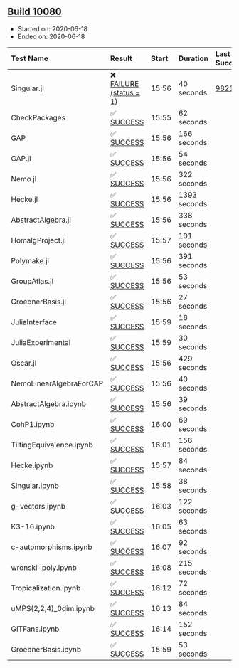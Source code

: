 ## [Build 10080](https://oscarci.mathematik.uni-kl.de/job/oscar/10080/)

* Started on: 2020-06-18
* Ended on: 2020-06-18

| Test Name    | Result | Start | Duration | Last Success | First Failure |
|:-------------|:-------|:------|:---------|:-------------|:--------------|
| Singular.jl | ❌ [FAILURE (status = 1)](https://oscarci.mathematik.uni-kl.de/job/oscar/10080/artifact/logs/build-10080/Singular.jl.log) | 15:56 | 40 seconds | [9821](https://oscarci.mathematik.uni-kl.de/job/oscar/9821/) | [9822](https://oscarci.mathematik.uni-kl.de/job/oscar/9822/) |
| CheckPackages | ✅ [SUCCESS](https://oscarci.mathematik.uni-kl.de/job/oscar/10080/artifact/logs/build-10080/CheckPackages.log) | 15:55 | 62 seconds |  |  |
| GAP | ✅ [SUCCESS](https://oscarci.mathematik.uni-kl.de/job/oscar/10080/artifact/logs/build-10080/GAP.log) | 15:56 | 166 seconds |  |  |
| GAP.jl | ✅ [SUCCESS](https://oscarci.mathematik.uni-kl.de/job/oscar/10080/artifact/logs/build-10080/GAP.jl.log) | 15:56 | 54 seconds |  |  |
| Nemo.jl | ✅ [SUCCESS](https://oscarci.mathematik.uni-kl.de/job/oscar/10080/artifact/logs/build-10080/Nemo.jl.log) | 15:56 | 322 seconds |  |  |
| Hecke.jl | ✅ [SUCCESS](https://oscarci.mathematik.uni-kl.de/job/oscar/10080/artifact/logs/build-10080/Hecke.jl.log) | 15:56 | 1393 seconds |  |  |
| AbstractAlgebra.jl | ✅ [SUCCESS](https://oscarci.mathematik.uni-kl.de/job/oscar/10080/artifact/logs/build-10080/AbstractAlgebra.jl.log) | 15:56 | 338 seconds |  |  |
| HomalgProject.jl | ✅ [SUCCESS](https://oscarci.mathematik.uni-kl.de/job/oscar/10080/artifact/logs/build-10080/HomalgProject.jl.log) | 15:57 | 101 seconds |  |  |
| Polymake.jl | ✅ [SUCCESS](https://oscarci.mathematik.uni-kl.de/job/oscar/10080/artifact/logs/build-10080/Polymake.jl.log) | 15:56 | 391 seconds |  |  |
| GroupAtlas.jl | ✅ [SUCCESS](https://oscarci.mathematik.uni-kl.de/job/oscar/10080/artifact/logs/build-10080/GroupAtlas.jl.log) | 15:56 | 53 seconds |  |  |
| GroebnerBasis.jl | ✅ [SUCCESS](https://oscarci.mathematik.uni-kl.de/job/oscar/10080/artifact/logs/build-10080/GroebnerBasis.jl.log) | 15:56 | 27 seconds |  |  |
| JuliaInterface | ✅ [SUCCESS](https://oscarci.mathematik.uni-kl.de/job/oscar/10080/artifact/logs/build-10080/JuliaInterface.log) | 15:59 | 16 seconds |  |  |
| JuliaExperimental | ✅ [SUCCESS](https://oscarci.mathematik.uni-kl.de/job/oscar/10080/artifact/logs/build-10080/JuliaExperimental.log) | 15:59 | 30 seconds |  |  |
| Oscar.jl | ✅ [SUCCESS](https://oscarci.mathematik.uni-kl.de/job/oscar/10080/artifact/logs/build-10080/Oscar.jl.log) | 15:56 | 429 seconds |  |  |
| NemoLinearAlgebraForCAP | ✅ [SUCCESS](https://oscarci.mathematik.uni-kl.de/job/oscar/10080/artifact/logs/build-10080/NemoLinearAlgebraForCAP.log) | 15:56 | 40 seconds |  |  |
| AbstractAlgebra.ipynb | ✅ [SUCCESS](https://oscarci.mathematik.uni-kl.de/job/oscar/10080/artifact/logs/build-10080/AbstractAlgebra.ipynb.log) | 15:56 | 39 seconds |  |  |
| CohP1.ipynb | ✅ [SUCCESS](https://oscarci.mathematik.uni-kl.de/job/oscar/10080/artifact/logs/build-10080/CohP1.ipynb.log) | 16:00 | 69 seconds |  |  |
| TiltingEquivalence.ipynb | ✅ [SUCCESS](https://oscarci.mathematik.uni-kl.de/job/oscar/10080/artifact/logs/build-10080/TiltingEquivalence.ipynb.log) | 16:01 | 156 seconds |  |  |
| Hecke.ipynb | ✅ [SUCCESS](https://oscarci.mathematik.uni-kl.de/job/oscar/10080/artifact/logs/build-10080/Hecke.ipynb.log) | 15:57 | 84 seconds |  |  |
| Singular.ipynb | ✅ [SUCCESS](https://oscarci.mathematik.uni-kl.de/job/oscar/10080/artifact/logs/build-10080/Singular.ipynb.log) | 15:58 | 38 seconds |  |  |
| g-vectors.ipynb | ✅ [SUCCESS](https://oscarci.mathematik.uni-kl.de/job/oscar/10080/artifact/logs/build-10080/g-vectors.ipynb.log) | 16:03 | 122 seconds |  |  |
| K3-16.ipynb | ✅ [SUCCESS](https://oscarci.mathematik.uni-kl.de/job/oscar/10080/artifact/logs/build-10080/K3-16.ipynb.log) | 16:05 | 63 seconds |  |  |
| c-automorphisms.ipynb | ✅ [SUCCESS](https://oscarci.mathematik.uni-kl.de/job/oscar/10080/artifact/logs/build-10080/c-automorphisms.ipynb.log) | 16:07 | 92 seconds |  |  |
| wronski-poly.ipynb | ✅ [SUCCESS](https://oscarci.mathematik.uni-kl.de/job/oscar/10080/artifact/logs/build-10080/wronski-poly.ipynb.log) | 16:08 | 215 seconds |  |  |
| Tropicalization.ipynb | ✅ [SUCCESS](https://oscarci.mathematik.uni-kl.de/job/oscar/10080/artifact/logs/build-10080/Tropicalization.ipynb.log) | 16:12 | 72 seconds |  |  |
| uMPS(2,2,4)_0dim.ipynb | ✅ [SUCCESS](https://oscarci.mathematik.uni-kl.de/job/oscar/10080/artifact/logs/build-10080/uMPS-2-2-4-_0dim.ipynb.log) | 16:13 | 84 seconds |  |  |
| GITFans.ipynb | ✅ [SUCCESS](https://oscarci.mathematik.uni-kl.de/job/oscar/10080/artifact/logs/build-10080/GITFans.ipynb.log) | 16:14 | 152 seconds |  |  |
| GroebnerBasis.ipynb | ✅ [SUCCESS](https://oscarci.mathematik.uni-kl.de/job/oscar/10080/artifact/logs/build-10080/GroebnerBasis.ipynb.log) | 15:59 | 53 seconds |  |  |
